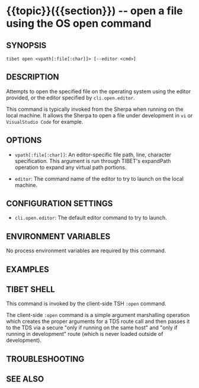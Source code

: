 {{topic}}({{section}}) -- open a file using the OS open command
=============================================

## SYNOPSIS

`tibet open <vpath[:file[:char]]> [--editor <cmd>]`

## DESCRIPTION

Attempts to open the specified file on the operating system using the editor
provided, or the editor specified by `cli.open.editor`.

This command is typically invoked from the Sherpa when running on the local
machine. It allows the Sherpa to open a file under development in `vi` or
`VisualStudio Code` for example.

## OPTIONS

  * `vpath[:file[:char]]`:
    An editor-specific file path, line, character specification. This argument
is run through TIBET's expandPath operation to expand any virtual path portions.

  * `editor`:
    The command name of the editor to try to launch on the local machine.

## CONFIGURATION SETTINGS

  * `cli.open.editor`:
    The default editor command to try to launch.

## ENVIRONMENT VARIABLES

No process environment variables are required by this command.

## EXAMPLES


## TIBET SHELL

This command is invoked by the client-side TSH `:open` command.

The client-side `:open` command is a simple argument marshalling operation which
creates the proper arguments for a TDS route call and then passes it to the TDS
via a secure "only if running on the same host" and "only if running in
development" route (which is never loaded outside of development).

## TROUBLESHOOTING


## SEE ALSO


